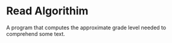 # Read Algorithim
 A program that computes the approximate grade level needed to comprehend some text. 
